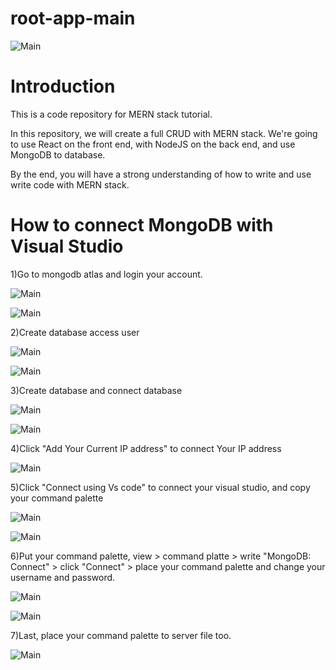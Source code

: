 # root-app-main

![Main](/client/src/assets/readme/Main.png "Optional title")

# Introduction

This is a code repository for MERN stack tutorial.

In this repository, we will create a full CRUD with MERN stack. We're going to use React on the front end, with NodeJS on the back end, and
use MongoDB to database.

By the end, you will have a strong understanding of how to write and 
use write code with MERN stack.

# How to connect MongoDB with Visual Studio

1)Go to mongodb atlas and login your account.

![Main](/client/src/assets/readme/Mongodb.png "Optional title")

![Main](/client/src/assets/readme/mongo-login.png "Optional title")

2)Create database access user

![Main](/client/src/assets/readme/data-access2.PNG "Optional title")

![Main](/client/src/assets/readme/mongo-menu.PNG "Optional title")

3)Create database and connect database

![Main](/client/src/assets/readme/Screenshot%202022-09-16%20at%2015-41-31%20Database%20Deployments%20Cloud%20MongoDB%20Cloud.png "Optional title")

![Main](/client/src/assets/readme/data-access2.PNG "Optional title")

4)Click "Add Your Current IP address" to connect Your IP address

![Main](/client/src/assets/readme/Screenshot%202022-09-16%20at%2015-47-11%20Database%20Deployments%20Cloud%20MongoDB%20Cloud.png "Optional title")

5)Click "Connect using Vs code" to connect your visual studio,
and copy your command palette

![Main](/client/src/assets/readme/mongo-connect.png "Optional title")

![Main](/client/src/assets/readme/Screenshot%202022-09-16%20at%2015-52-20%20Database%20Deployments%20Cloud%20MongoDB%20Cloud.png "Optional title")


6)Put your command palette, view > command platte > write "MongoDB: Connect" > click "Connect" > place your command palette and change your username and password.

![Main](/client/src/assets/readme/Mongo3.PNG "Optional title")

![Main](/client/src/assets/readme/Put.PNG "Optional title")

7)Last, place your command palette to server file too.

![Main](/client/src/assets/readme/Connect-Mongodb44.PNG "Optional title")

